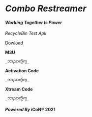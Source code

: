# **_Combo Restreamer_**
#### _Working Together Is Power_
 
*RecycleBin Test Apk*

[Dowload](https://bit.ly/39sg5bk)


**M3U** 
```markdown
_ဘာညာကွိကွ_
```

**Activation Code**
```markdown
_ဘာညာကွိကွ_
```

**Xtream Code**
```markdown
_ဘာညာကွိကွ_
```

#### _Powered By_ iCoN® 2021
